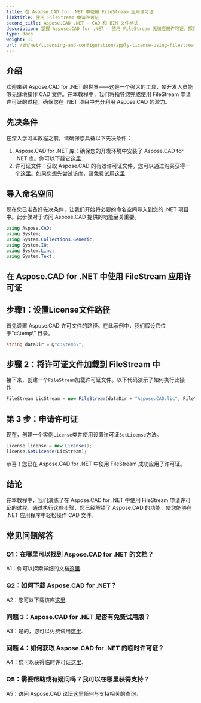 ```yaml
---
title: 在 Aspose.CAD for .NET 中使用 FileStream 应用许可证
linktitle: 使用 FileStream 申请许可证
second_title: Aspose.CAD .NET - CAD 和 BIM 文件格式
description: 掌握 Aspose.CAD for .NET - 使用 FileStream 无缝应用许可证。探索分步指南并释放潜力。现在下载！
type: docs
weight: 11
url: /zh/net/licensing-and-configuration/apply-license-using-filestream/
---
```

## 介绍

欢迎来到 Aspose.CAD for .NET 的世界——这是一个强大的工具，使开发人员能够无缝地操作 CAD 文件。在本教程中，我们将指导您完成使用 FileStream 申请许可证的过程，确保您在 .NET 项目中充分利用 Aspose.CAD 的潜力。

## 先决条件

在深入学习本教程之前，请确保您具备以下先决条件：
1.  Aspose.CAD for .NET 库：确保您的开发环境中安装了 Aspose.CAD for .NET 库。你可以下载它[这里](https://releases.aspose.com/cad/net/).
2. 许可证文件：获取 Aspose.CAD 的有效许可证文件。您可以通过购买获得一个[这里](https://purchase.aspose.com/buy)。如果您想先尝试该库，请免费试用[这里](https://releases.aspose.com/).

## 导入命名空间

现在您已准备好先决条件，让我们开始将必要的命名空间导入到您的 .NET 项目中。此步骤对于访问 Aspose.CAD 提供的功能至关重要。
```csharp
using Aspose.CAD;
using System;
using System.Collections.Generic;
using System.IO;
using System.Linq;
using System.Text;
```

## 在 Aspose.CAD for .NET 中使用 FileStream 应用许可证

## 步骤1：设置License文件路径

首先设置 Aspose.CAD 许可文件的路径。在此示例中，我们假设它位于“c:\temp\“ 目录。
```csharp
string dataDir = @"c:\temp\";
```

## 步骤 2：将许可证文件加载到 FileStream 中

接下来，创建一个`FileStream`加载许可证文件。以下代码演示了如何执行此操作：
```csharp
FileStream LicStream = new FileStream(dataDir + "Aspose.CAD.lic", FileMode.Open);
```

## 第 3 步：申请许可证

现在，创建一个实例`License`类并使用设置许可证`SetLicense`方法。
```csharp
License license = new License();
license.SetLicense(LicStream);
```

恭喜！您已在 Aspose.CAD for .NET 中使用 FileStream 成功应用了许可证。

## 结论

在本教程中，我们演练了在 Aspose.CAD for .NET 中使用 FileStream 申请许可证的过程。通过执行这些步骤，您已经解锁了 Aspose.CAD 的功能，使您能够在 .NET 应用程序中轻松操作 CAD 文件。

## 常见问题解答

### Q1：在哪里可以找到 Aspose.CAD for .NET 的文档？

 A1：你可以探索详细的文档[这里](https://reference.aspose.com/cad/net/).

### Q2：如何下载 Aspose.CAD for .NET？

 A2：您可以下载该库[这里](https://releases.aspose.com/cad/net/).

### 问题 3：Aspose.CAD for .NET 是否有免费试用版？

 A3：是的，您可以免费试用[这里](https://releases.aspose.com/).

### 问题 4：如何获取 Aspose.CAD for .NET 的临时许可证？

 A4：您可以获得临时许可证[这里](https://purchase.aspose.com/temporary-license/).

### Q5：需要帮助或有疑问吗？我可以在哪里获得支持？

 A5：访问 Aspose.CAD 论坛[这里](https://forum.aspose.com/c/cad/19)任何与支持相关的查询。